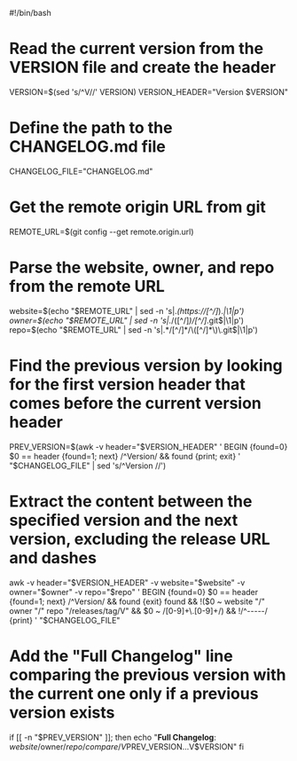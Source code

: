 #!/bin/bash

# Read the current version from the VERSION file and create the header
VERSION=$(sed 's/^V//' VERSION)
VERSION_HEADER="Version $VERSION"

# Define the path to the CHANGELOG.md file
CHANGELOG_FILE="CHANGELOG.md"

# Get the remote origin URL from git
REMOTE_URL=$(git config --get remote.origin.url)

# Parse the website, owner, and repo from the remote URL
website=$(echo "$REMOTE_URL" | sed -n 's|.*\(https://[^/]*\).*|\1|p')
owner=$(echo "$REMOTE_URL" | sed -n 's|.*/\([^/]*\)/[^/]*\.git$|\1|p')
repo=$(echo "$REMOTE_URL" | sed -n 's|.*/[^/]*/\([^/]*\)\.git$|\1|p')

# Find the previous version by looking for the first version header that comes before the current version header
PREV_VERSION=$(awk -v header="$VERSION_HEADER" '
  BEGIN {found=0}
  $0 == header {found=1; next}
  /^Version/ && found {print; exit}
' "$CHANGELOG_FILE" | sed 's/^Version //')

# Extract the content between the specified version and the next version, excluding the release URL and dashes
awk -v header="$VERSION_HEADER" -v website="$website" -v owner="$owner" -v repo="$repo" '
  BEGIN {found=0}
  $0 == header {found=1; next}
  /^Version/ && found {exit}
  found && !($0 ~ website "/" owner "/" repo "/releases/tag/V" && $0 ~ /[0-9]+\.[0-9]+/) && !/^-----/ {print}
' "$CHANGELOG_FILE"

# Add the "Full Changelog" line comparing the previous version with the current one only if a previous version exists
if [[ -n "$PREV_VERSION" ]]; then
  echo "**Full Changelog**: $website/$owner/$repo/compare/V$PREV_VERSION...V$VERSION"
fi
